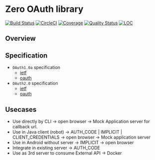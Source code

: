 # Zero OAuth library

[![Build Status](https://travis-ci.org/zero-88/zero-oauth.svg?branch=master)](https://travis-ci.org/zero-88/zero-oauth)
[![CircleCI](https://circleci.com/gh/zero-88/zero-oauth.svg?style=shield)](https://circleci.com/gh/zero-88/zero-oauth)
[![Coverage](https://sonarcloud.io/api/project_badges/measure?project=zero-oauth&metric=coverage)](https://sonarcloud.io/component_measures?id=zero-oauth&metric=coverage)
[![Quality Status](https://sonarcloud.io/api/project_badges/measure?project=zero-oauth&metric=alert_status)](https://sonarcloud.io/dashboard?id=zero-oauth)
[![LOC](https://sonarcloud.io/api/project_badges/measure?project=zero-oauth&metric=alert_status)](https://sonarcloud.io/api/project_badges/measure?project=zero-oauth&metric=ncloc)

## Overview

## Specification

- `OAuth1.0a` specification
  - [ietf](https://tools.ietf.org/html/rfc5849)
  - [oauth](https://oauth.net/1/)
- `OAuth2.0` specification
  - [ietf](https://tools.ietf.org/html/rfc6749)
  - [oauth](https://oauth.net/2/)

## Usecases

- Use directly by CLI -> open browser -> Mock Application server for callback url.
- Use in Java client (robot) -> AUTH_CODE | IMPLICIT | CLIENT_CREDENTIALS -> open browser -> Mock application server
- Use in Android without server -> IMPLICIT -> open browser
- Integrate in existing server -> AUTH_CODE
- Use as 3rd server to consume External API -> Docker
